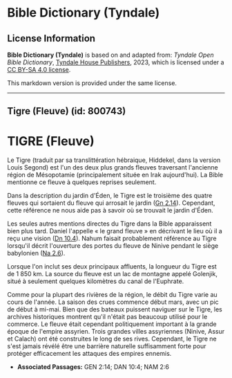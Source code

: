 # Bible Dictionary (Tyndale)

## License Information

**Bible Dictionary (Tyndale)** is based on and adapted from: _Tyndale Open Bible Dictionary_, [Tyndale House Publishers](https://tyndaleopenresources.com/), 2023, which is licensed under a [CC BY-SA 4.0 license](https://creativecommons.org/licenses/by-sa/4.0/legalcode.en).

This markdown version is provided under the same license.



--------------------------------

## Tigre (Fleuve) (id: 800743)

TIGRE (Fleuve)
==============

Le Tigre (traduit par sa translittération hébraique, Hiddekel, dans la version Louis Segond) est l'un des deux plus grands fleuves traversant l'ancienne région de Mésopotamie (principalement située en Irak aujourd'hui). La Bible mentionne ce fleuve à quelques reprises seulement.

Dans la description du jardin d'Éden, le Tigre est le troisième des quatre fleuves qui sortaient du fleuve qui arrosait le jardin ([Gn 2\.14](https://ref.ly/Gen2:14)). Cependant, cette référence ne nous aide pas à savoir où se trouvait le jardin d'Éden.

Les seules autres mentions directes du Tigre dans la Bible apparaissent bien plus tard. Daniel l'appelle « le grand fleuve » en décrivant le lieu où il a reçu une vision ([Dn 10\.4](https://ref.ly/Dan10:4)). Nahum faisait probablement référence au Tigre lorsqu'il décrit l'ouverture des portes du fleuve de Ninive pendant le siège babylonien ([Na 2\.6](https://ref.ly/Nah2:6)).

Lorsque l'on inclut ses deux principaux affluents, la longueur du Tigre est de 1 850 km. La source du fleuve est un lac de montagne appelé Golenjik, situé à seulement quelques kilomètres du canal de l'Euphrate.

Comme pour la plupart des rivières de la région, le débit du Tigre varie au cours de l'année. La saison des crues commence début mars, avec un pic de début à mi\-mai. Bien que des bateaux puissent naviguer sur le Tigre, les archives historiques montrent qu'il n'était pas beaucoup utilisé pour le commerce. Le fleuve était cependant politiquement important à la grande époque de l'empire assyrien. Trois grandes villes assyriennes (Ninive, Assur et Calach) ont été construites le long de ses rives. Cependant, le Tigre ne s'est jamais révélé être une barrière naturelle suffisamment forte pour protéger efficacement les attaques des empires ennemis.

* **Associated Passages:** GEN 2:14; DAN 10:4; NAM 2:6

